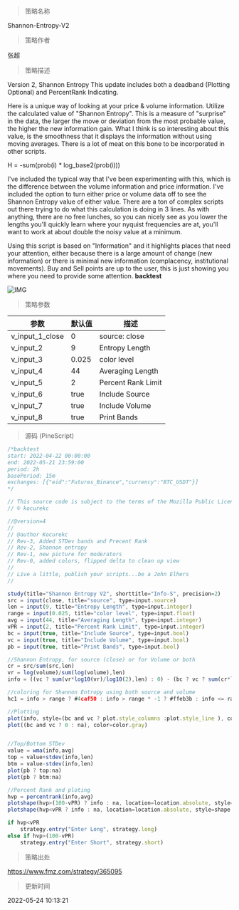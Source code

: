 
> 策略名称

Shannon-Entropy-V2

> 策略作者

张超

> 策略描述

Version 2, Shannon Entropy
This update includes both a deadband (Plotting Optional) and PercentRank Indicating.

Here is a unique way of looking at your price & volume information. Utilize the calculated value of "Shannon Entropy". This is a measure of "surprise" in the data, the larger the move or deviation from the most probable value, the higher the new information gain. What I think is so interesting about this value, is the smoothness that it displays the information without using moving averages. There is a lot of meat on this bone to be incorporated in other scripts.

H = -sum(prob(i) * log_base2(prob(i)))

I've included the typical way that I've been experimenting with this, which is the difference between the volume information and price information. I've included the option to turn either price or volume data off to see the Shannon Entropy value of either value. There are a ton of complex scripts out there trying to do what this calculation is doing in 3 lines. As with anything, there are no free lunches, so you can nicely see as you lower the lengths you'll quickly learn where your nyquist frequencies are at, you'll want to work at about double the noisy value at a minimum.

Using this script is based on "Information" and it highlights places that need your attention, either because there is a large amount of change (new information) or there is minimal new information (complacency, institutional movements). Buy and Sell points are up to the user, this is just showing you where you need to provide some attention.
**backtest**

 ![IMG](https://www.fmz.com/upload/asset/6819752e8699f5b327.png) 

> 策略参数



|参数|默认值|描述|
|----|----|----|
|v_input_1_close|0|source: close|high|low|open|hl2|hlc3|hlcc4|ohlc4|
|v_input_2|9|Entropy Length|
|v_input_3|0.025|color level|
|v_input_4|44|Averaging Length|
|v_input_5|2|Percent Rank Limit|
|v_input_6|true|Include Source|
|v_input_7|true|Include Volume|
|v_input_8|true|Print Bands|


> 源码 (PineScript)

``` javascript
/*backtest
start: 2022-04-22 00:00:00
end: 2022-05-21 23:59:00
period: 2h
basePeriod: 15m
exchanges: [{"eid":"Futures_Binance","currency":"BTC_USDT"}]
*/

// This source code is subject to the terms of the Mozilla Public License 2.0 at https://mozilla.org/MPL/2.0/
// © kocurekc

//@version=4
//
// @author Kocurekc
// Rev-3, Added STDev bands and Precent Rank
// Rev-2, Shannon entropy
// Rev-1, new picture for moderators
// Rev-0, added colors, flipped delta to clean up view
//
// Live a little, publish your scripts...be a John Elhers
//

study(title="Shannon Entropy V2", shorttitle="Info-S", precision=2)
src = input(close, title="source", type=input.source)
len = input(9, title="Entropy Length", type=input.integer)
range = input(0.025, title="color level", type=input.float)
avg = input(44, title="Averaging Length", type=input.integer)
vPR = input(2, title="Percent Rank Limit", type=input.integer)
bc = input(true, title="Include Source", type=input.bool)
vc = input(true, title="Include Volume", type=input.bool)
pb = input(true, title="Print Bands", type=input.bool)

//Shannon Entropy, for source (close) or for Volume or both
cr = src/sum(src,len)
vr = log(volume)/sum(log(volume),len)
info = ((vc ? sum(vr*log10(vr)/log10(2),len) : 0) - (bc ? vc ? sum(cr*log10(cr)/log10(2),len) : sum(cr*log10(cr)/log10(2),len) : 0))

//coloring for Shannon Entropy using both source and volume
hc1 = info > range ? #4caf50 : info > range * -1 ? #ffeb3b : info <= range * -1 ? #f44336 : na

//Plotting 
plot(info, style=(bc and vc ? plot.style_columns :plot.style_line ), color=hc1 )
plot((bc and vc ? 0 : na), color=color.gray)


//Top/Bottom STDev
value = wma(info,avg)
top = value+stdev(info,len)
btm = value-stdev(info,len)
plot(pb ? top:na)
plot(pb ? btm:na)

//Percent Rank and ploting
hvp = percentrank(info,avg)
plotshape(hvp>(100-vPR) ? info : na, location=location.absolute, style=shape.triangledown, color=color.red, size=size.tiny, transp=30, offset=0)
plotshape(hvp<vPR ? info : na, location=location.absolute, style=shape.triangleup, color=color.green, size=size.tiny, transp=30, offset=0)

if hvp<vPR
    strategy.entry("Enter Long", strategy.long)
else if hvp>(100-vPR)
    strategy.entry("Enter Short", strategy.short)
```

> 策略出处

https://www.fmz.com/strategy/365095

> 更新时间

2022-05-24 10:13:21
